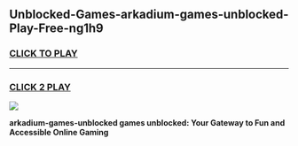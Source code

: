
## Unblocked-Games-arkadium-games-unblocked-Play-Free-ng1h9
<h3>
<a href="https://premium76.site?title=arkadium-games-unblocked&ref=23A">CLICK TO PLAY</a></h3>
<hr>

<h3>
<a href="https://premium76.site?title=arkadium-games-unblocked&ref=23A">CLICK 2 PLAY</a>
  
</h3>

<a href="https://premium76.site?title=arkadium-games-unblocked&ref=23A"><img src="https://clearcache.store/games.png"></a>


**arkadium-games-unblocked games unblocked: Your Gateway to Fun and Accessible Online Gaming**
